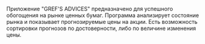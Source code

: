 Приложение "GREF'S ADVICES" предназначено для успешного обогощения на рынке ценных бумаг. Программа анализирует состояние рынка и показывает прогнозируемые цены на акции. Есть возможность сортировки прогнозов по достоверности, либо по величине изменения цены.
